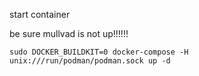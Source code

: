 start container

be sure mullvad is not up!!!!!!

```shell
sudo DOCKER_BUILDKIT=0 docker-compose -H unix:///run/podman/podman.sock up -d
```
